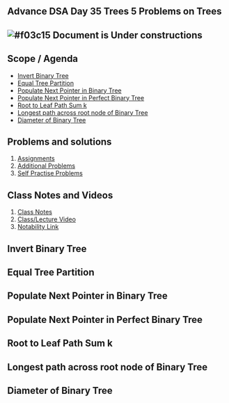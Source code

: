 ## Advance DSA Day 35 Trees 5 Problems on Trees

## ![#f03c15](https://placehold.co/15x15/f03c15/f03c15.png) Document is Under constructions

## Scope / Agenda
- [Invert Binary Tree](#invert-binary-tree)
- [Equal Tree Partition](#equal-tree-partition)
- [Populate Next Pointer in Binary Tree](#populate-next-pointer-in-binary-tree)
- [Populate Next Pointer in Perfect Binary Tree](#populate-next-pointer-in-perfect-binary-tree)
- [Root to Leaf Path Sum k](#root-to-leaf-path-sum-k)
- [Longest path across root node of Binary Tree](#longest-path-across-root-node-of-binary-tree)
- [Diameter of Binary Tree](#diameter-of-binary-tree)


## Problems and solutions
1. [Assignments]()
2. [Additional Problems]()
3. [Self Practise Problems]()

## Class Notes and Videos

1. [Class Notes](../../../class_Notes/Advance%20DSA%20Notes//35.%20Problems%20on%20Trees.pdf)
2. [Class/Lecture Video]()
3. [Notability Link](https://notability.com/n/2dGLLHz5G3GeJOUxYUQKVp)


## Invert Binary Tree
## Equal Tree Partition
## Populate Next Pointer in Binary Tree
## Populate Next Pointer in Perfect Binary Tree
## Root to Leaf Path Sum k
## Longest path across root node of Binary Tree
## Diameter of Binary Tree
